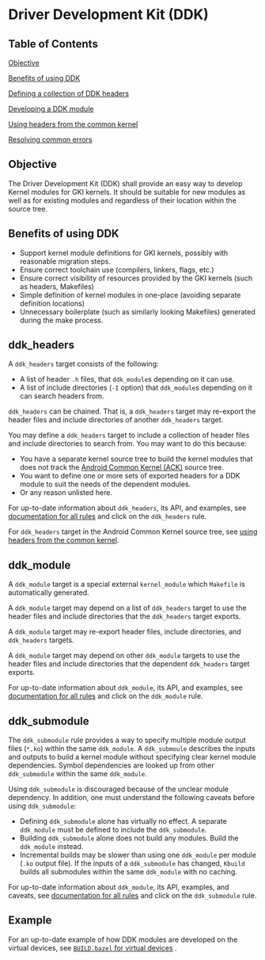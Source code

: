 # Driver Development Kit (DDK)

## Table of Contents

[Objective](#objective)

[Benefits of using DDK](#benefits-of-using-ddk)

[Defining a collection of DDK headers](#ddk_headers)

[Developing a DDK module](#ddk_module)

[Using headers from the common kernel](common_headers.md)

[Resolving common errors](errors.md)

## Objective

The Driver Development Kit (DDK) shall provide an easy way to develop Kernel
modules for GKI kernels. It should be suitable for new modules as well as for
existing modules and regardless of their location within the source tree.

## Benefits of using DDK

* Support kernel module definitions for GKI kernels, possibly with reasonable
  migration steps.
* Ensure correct toolchain use (compilers, linkers, flags, etc.)
* Ensure correct visibility of resources provided by the GKI kernels (such as
  headers, Makefiles)
* Simple definition of kernel modules in one-place (avoiding separate definition
  locations)
* Unnecessary boilerplate (such as similarly looking Makefiles) generated during
  the make process.

## ddk\_headers

A `ddk_headers` target consists of the following:

- A list of header `.h` files, that `ddk_module`s depending on it can use.
- A list of include directories (`-I` option) that `ddk_module`s depending on it
  can search headers from.

`ddk_headers` can be chained. That is, a `ddk_headers` target may re-export the
header files and include directories of another `ddk_headers` target.

You may define a `ddk_headers` target to include a collection of header files
and include directories to search from. You may want to do this because:

- You have a separate kernel source tree to build the kernel modules that does
  not track
  the [Android Common Kernel (ACK)](https://android.googlesource.com/kernel/common/)
  source tree.
- You want to define one or more sets of exported headers for a DDK module to
  suit the needs of the dependent modules.
- Or any reason unlisted here.

For up-to-date information about `ddk_headers`, its API, and examples, see
[documentation for all rules](../api_reference.md) and click on
the `ddk_headers` rule.

For `ddk_headers` target in the Android Common Kernel source tree, see
[using headers from the common kernel](common_headers.md).

## ddk\_module

A `ddk_module` target is a special external `kernel_module` which `Makefile`
is automatically generated.

A `ddk_module` target may depend on a list of `ddk_headers` target to use the
header files and include directories that the `ddk_headers` target exports.

A `ddk_module` target may re-export header files, include directories, and
`ddk_headers` targets.

A `ddk_module` target may depend on other `ddk_module` targets to use the header
files and include directories that the dependent `ddk_headers` target exports.

For up-to-date information about `ddk_module`, its API, and examples, see
[documentation for all rules](../api_reference.md) and click on the `ddk_module`
rule.

## ddk\_submodule

The `ddk_submodule` rule provides a way to specify multiple module output files
(`*.ko`) within the same `ddk_module`. A `ddk_submoule` describes the inputs and
outputs to build a kernel module without specifying clear kernel module
dependencies. Symbol dependencies are looked up from other `ddk_submodule`
within the same `ddk_module`.

Using `ddk_submodule` is discouraged because of the unclear module dependency.
In addition, one must understand the following caveats before using
`ddk_submodule`:

- Defining `ddk_submodule` alone has virtually no effect. A separate 
  `ddk_module` must be defined to include the `ddk_submodule`.
- Building `ddk_submodule` alone does not build any modules. Build the 
  `ddk_module` instead.
- Incremental builds may be slower than using one `ddk_module` per module 
  (`.ko` output file). If the inputs of a `ddk_submodule` has
  changed, `Kbuild` builds all submodules within the same `ddk_module` with
  no caching.

For up-to-date information about `ddk_module`, its API, examples, and caveats,
see [documentation for all rules](../api_reference.md) and click on the
`ddk_submodule` rule.

## Example

For an up-to-date example of how DDK modules are developed on the virtual
devices, see 
[`BUILD.bazel` for virtual devices](https://android.googlesource.com/kernel/common-modules/virtual-device/+/refs/heads/android-mainline/BUILD.bazel)
.
